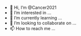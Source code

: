 - 👋 Hi, I’m @Cancer2021
- 👀 I’m interested in ...
- 🌱 I’m currently learning ...
- 💞️ I’m looking to collaborate on ...
- 📫 How to reach me ...

<!---
Cancer2021/Cancer2021 is a ✨ special ✨ repository because its `README.md` (this file) appears on your GitHub profile.
You can click the Preview link to take a look at your changes.



这是啥呢?

